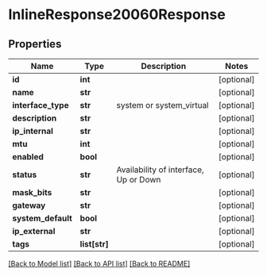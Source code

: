 # InlineResponse20060Response

## Properties
Name | Type | Description | Notes
------------ | ------------- | ------------- | -------------
**id** | **int** |  | [optional] 
**name** | **str** |  | [optional] 
**interface_type** | **str** | system or system_virtual | [optional] 
**description** | **str** |  | [optional] 
**ip_internal** | **str** |  | [optional] 
**mtu** | **int** |  | [optional] 
**enabled** | **bool** |  | [optional] 
**status** | **str** | Availability of interface, Up or Down | [optional] 
**mask_bits** | **str** |  | [optional] 
**gateway** | **str** |  | [optional] 
**system_default** | **bool** |  | [optional] 
**ip_external** | **str** |  | [optional] 
**tags** | **list[str]** |  | [optional] 

[[Back to Model list]](../README.md#documentation-for-models) [[Back to API list]](../README.md#documentation-for-api-endpoints) [[Back to README]](../README.md)


